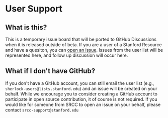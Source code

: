 # User Support

## What is this?

This is a temporary issue board that will be ported to GitHub Discussions
when it is released outside of beta. If you are a user of a Stanford
Resource and have a quesiton, you can [open an issue](https://github.com/stanford-rc/user-support/issues).
Issues from the user list will be represented here, and follow up discussion
will occur here.

## What if I don't have GitHub?

If you don't have a GitHub account, you can still email the user list (e.g.,
`sherlock-users@lists.stanford.edu`) and an issue will be created on your behalf.
While we encourage you to consider creating a GitHub account to participate in
open source contribution, it of course is not required. If you would like for
someone from SRCC to open an issue on your behalf, please contact `srcc-support@stanford.edu`
